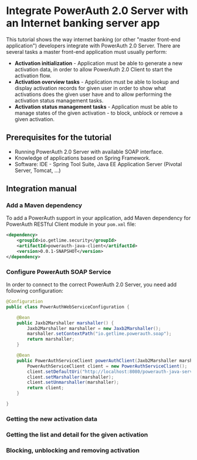 # Integrate PowerAuth 2.0 Server with an Internet banking server app

This tutorial shows the way internet banking (or other "master front-end application") developers integrate with PowerAuth 2.0 Server. There are several tasks a master front-end application must usually perform:

- **Activation initialization** - Application must be able to generate a new activation data, in order to allow PowerAuth 2.0 Client to start the activation flow.
- **Activation overview tasks** - Application must be able to lookup and display activation records for given user in order to show what activations does the given user have and to allow performing the activation status management tasks.
- **Activation status management tasks** - Application must be able to manage states of the given activation - to block, unblock or remove a given activation.

## Prerequisites for the tutorial

- Running PowerAuth 2.0 Server with available SOAP interface.
- Knowledge of applications based on Spring Framework.
- Software: IDE - Spring Tool Suite, Java EE Application Server (Pivotal Server, Tomcat, ...)

## Integration manual

### Add a Maven dependency

To add a PowerAuth support in your application, add Maven dependency for PowerAuth RESTful Client module in your `pom.xml` file:

```xml
<dependency>
    <groupId>io.getlime.security</groupId>
    <artifactId>powerauth-java-client</artifactId>
    <version>0.0.1-SNAPSHOT</version>
</dependency>
```

### Configure PowerAuth SOAP Service

In order to connect to the correct PowerAuth 2.0 Server, you need add following configuration:

```java
@Configuration
public class PowerAuthWebServiceConfiguration {

	@Bean
	public Jaxb2Marshaller marshaller() {
		Jaxb2Marshaller marshaller = new Jaxb2Marshaller();
		marshaller.setContextPath("io.getlime.powerauth.soap");
		return marshaller;
	}

	@Bean
	public PowerAuthServiceClient powerAuthClient(Jaxb2Marshaller marshaller) {
		PowerAuthServiceClient client = new PowerAuthServiceClient();
		client.setDefaultUri("http://localhost:8080/powerauth-java-server/powerauth");
		client.setMarshaller(marshaller);
		client.setUnmarshaller(marshaller);
		return client;
	}

}
```

### Getting the new activation data

### Getting the list and detail for the given activation

### Blocking, unblocking and removing activation
